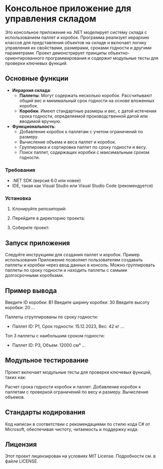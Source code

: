 # Консольное приложение для управления складом

Это консольное приложение на .NET моделирует систему склада с использованием паллет и коробок. Программа реализует иерархию классов для представления объектов на складе и включает логику управления их свойствами, размерами, сроками годности и другими параметрами. Проект демонстрирует принципы объектно-ориентированного программирования и содержит модульные тесты для проверки ключевых функций.

## Основные функции
- **Иерархия склада**:
  - **Паллеты**: Могут содержать несколько коробок. Рассчитывают общий вес и минимальный срок годности на основе вложенных коробок.
  - **Коробки**: Имеют стандартные размеры и вес, с датой истечения срока годности, определяемой производственной датой или вводимой вручную.
- **Функциональность**:
  - Добавление коробок к паллетам с учетом ограничений по размеру.
  - Вычисление объема и веса паллет и коробок.
  - Группировка и сортировка паллет по сроку годности и весу.
  - Поиск паллет, содержащих коробки с максимальным сроком годности.

### Требования
- .NET SDK (версия 6.0 или новее)
- IDE, такая как Visual Studio или Visual Studio Code (рекомендуется)

### Установка
1. Клонируйте репозиторий:
   
2. Перейдите в директорию проекта:

3. Соберите проект:

## Запуск приложения
Следуйте инструкциям для создания паллет и коробок.
Пример использования
Приложение позволяет пользователям создавать паллеты и коробки через ввод данных в консоль. Можно группировать паллеты по сроку годности и находить паллеты с самыми долгосрочными коробками.

## Пример вывода
Введите ID коробки: B1
Введите ширину коробки: 30
Введите высоту коробки: 20
...

Паллеты сгруппированы по сроку годности:
- Паллет ID: P1, Срок годности: 15.12.2023, Вес: 42 кг
...

Топ 3 паллеты с наибольшим сроком годности:
- Паллет ID: P3, Объем: 12000 см³
...
  
## Модульное тестирование
Проект включает модульные тесты для проверки ключевых функций, таких как:

Расчет срока годности коробок и паллет.
Добавление коробок к паллетам с проверкой ограничений по весу и размеру.
Вычисление объемов.

## Стандарты кодирования
Код написан в соответствии с рекомендациями по стилю кода C# от Microsoft, обеспечивая чистоту, читаемость и поддержку кода.

## Лицензия
Этот проект лицензирован на условиях MIT License. Подробности см. в файле LICENSE.
